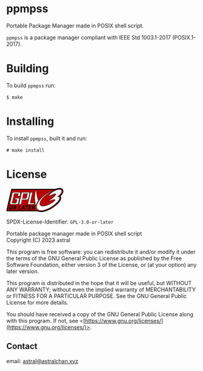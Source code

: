 # ppmpss

Portable Package Manager made in POSIX shell script.

`ppmpss` is a package manager compliant with IEEE Std 1003.1-2017
(POSIX.1-2017).

# Building

To build `ppmpss` run:

```
$ make
```
# Installing

To install `ppmpss`, built it and run:

```
# make install
```

# License

![GPLv3+ Logo](.img/gplv3-or-later.png)

SPDX-License-Identifier: `GPL-3.0-or-later`

Portable package manager made in POSIX shell script  
Copyright (C) 2023 astral

This program is free software: you can redistribute it and/or modify it under
the terms of the GNU General Public License as published by the Free Software
Foundation, either version 3 of the License, or (at your option) any later
version.

This program is distributed in the hope that it will be useful, but WITHOUT ANY
WARRANTY; without even the implied warranty of MERCHANTABILITY or FITNESS FOR A
PARTICULAR PURPOSE. See the GNU General Public License for more details.

You should have received a copy of the GNU General Public License along with
this program. If not, see
<[https://www.gnu.org/licenses/](https://www.gnu.org/licenses/)>.

## Contact

email: [astral@astralchan.xyz](mailto:astral@astralchan.xyz)
